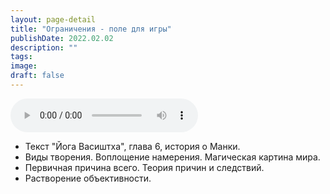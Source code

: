 ```yaml
---
layout: page-detail
title: "Ограничения - поле для игры"
publishDate: 2022.02.02
description: ""
tags:
image:
draft: false
---
```


<audio title="2022.02.02 - Ограничения - поле для игры.mp3" src="https://filer-api.advayta.org/v1.0/public/files/73161" controls=""></audio>

* Текст "Йога Васиштха", глава 6, история о Манки.
* Виды творения. Воплощение намерения. Магическая картина мира.
* Первичная причина всего. Теория причин и следствий.
* Растворение объективности.

  
